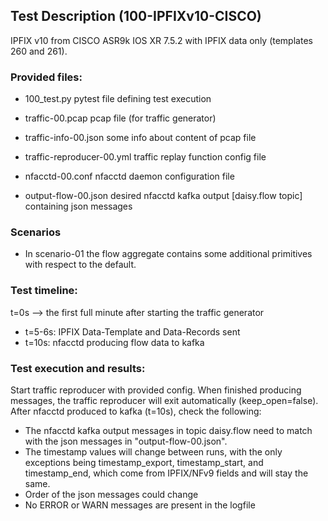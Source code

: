 ## Test Description (100-IPFIXv10-CISCO)

IPFIX v10 from CISCO ASR9k IOS XR 7.5.2 with IPFIX data only (templates 260 and 261).

### Provided files:

- 100_test.py                  pytest file defining test execution

- traffic-00.pcap              pcap file (for traffic generator)
- traffic-info-00.json         some info about content of pcap file
- traffic-reproducer-00.yml    traffic replay function config file

- nfacctd-00.conf              nfacctd daemon configuration file

- output-flow-00.json          desired nfacctd kafka output [daisy.flow topic] containing json messages

### Scenarios

- In scenario-01 the flow aggregate contains some additional primitives with respect to the default.

### Test timeline:

t=0s --> the first full minute after starting the traffic generator

- t=5-6s:   IPFIX Data-Template and Data-Records sent
- t=10s:  nfacctd producing flow data to kafka

### Test execution and results:

Start traffic reproducer with provided config. When finished producing messages, the traffic reproducer will exit automatically (keep_open=false). 
After nfacctd produced to kafka (t=10s), check the following:

- The nfacctd kafka output messages in topic daisy.flow need to match with the json messages in "output-flow-00.json". 
- The timestamp values will change between runs, with the only exceptions being timestamp_export, timestamp_start, and timestamp_end, which come from IPFIX/NFv9 fields and will stay the same.
- Order of the json messages could change
- No ERROR or WARN messages are present in the logfile
